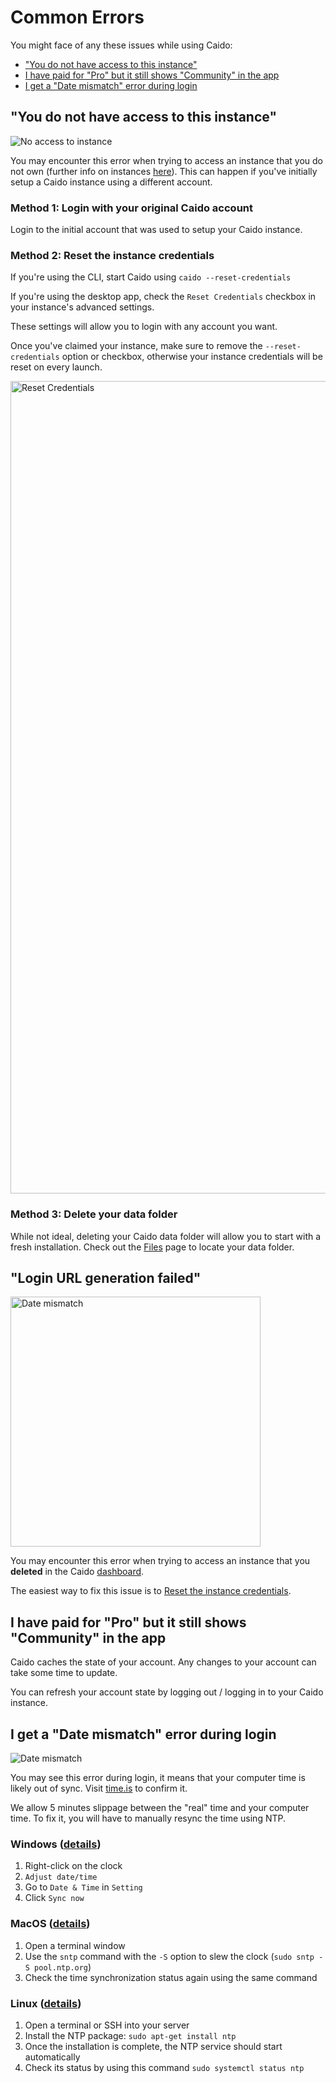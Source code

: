 # Common Errors

You might face of any these issues while using Caido:

- ["You do not have access to this instance"](#you-do-not-have-access-to-this-instance)
- [I have paid for "Pro" but it still shows "Community" in the app](#i-have-paid-for-pro-but-it-still-shows-community-in-the-app)
- [I get a "Date mismatch" error during login](#i-get-a-date-mismatch-error-during-login)

## "You do not have access to this instance"

<img alt="No access to instance" src="/_images/no_access_instance.png"/>

You may encounter this error when trying to access an instance that you do not own (further info on instances [here](/internals/instances.md)). This can happen if you've initially setup a Caido instance using a different account.

### Method 1: Login with your original Caido account

Login to the initial account that was used to setup your Caido instance.

### Method 2: Reset the instance credentials

If you're using the CLI, start Caido using `caido --reset-credentials`

If you're using the desktop app, check the `Reset Credentials` checkbox in your instance's advanced settings.

These settings will allow you to login with any account you want.

Once you've claimed your instance, make sure to remove the `--reset-credentials` option or checkbox, otherwise your instance credentials will be reset on every launch.

<img src="/_images/reset_credentials.png" alt="Reset Credentials" width="1300" center/>

### Method 3: Delete your data folder

While not ideal, deleting your Caido data folder will allow you to start with a fresh installation. Check out the [Files](/internals/files.md) page to locate your data folder.

## "Login URL generation failed"

<img alt="Date mismatch" src="/_images/error_url_generation.png" width="400"/>

You may encounter this error when trying to access an instance that you **deleted** in the Caido [dashboard](https://dashboard.caido.io).

The easiest way to fix this issue is to [Reset the instance credentials](#method-2-reset-the-instance-credentials).

## I have paid for "Pro" but it still shows "Community" in the app

Caido caches the state of your account. Any changes to your account can take some time to update.

You can refresh your account state by logging out / logging in to your Caido instance.

## I get a "Date mismatch" error during login

<img alt="Date mismatch" src="/_images/error_date_mismatch.png"/>

You may see this error during login, it means that your computer time is likely out of sync. Visit [time.is](https://time.is/) to confirm it.

We allow 5 minutes slippage between the "real" time and your computer time. To fix it, you will have to manually resync the time using NTP.

### Windows ([details](https://www.majorgeeks.com/content/page/synchronize_clock_with_an_internet_time_server.html))

1. Right-click on the clock
1. `Adjust date/time`
1. Go to `Date & Time` in `Setting`
1. Click `Sync now`

### MacOS ([details](https://superuser.com/questions/155785/mac-os-x-date-time-synchronization#comment2136688_155788))

1. Open a terminal window
1. Use the `sntp` command with the `-S` option to slew the clock (`sudo sntp -S pool.ntp.org`)
1. Check the time synchronization status again using the same command

### Linux ([details](https://unix.stackexchange.com/questions/137266/how-to-keep-debian-internal-clock-synchronized-with-ntp-servers))

1. Open a terminal or SSH into your server
1. Install the NTP package: `sudo apt-get install ntp`
1. Once the installation is complete, the NTP service should start automatically
1. Check its status by using this command `sudo systemctl status ntp`
